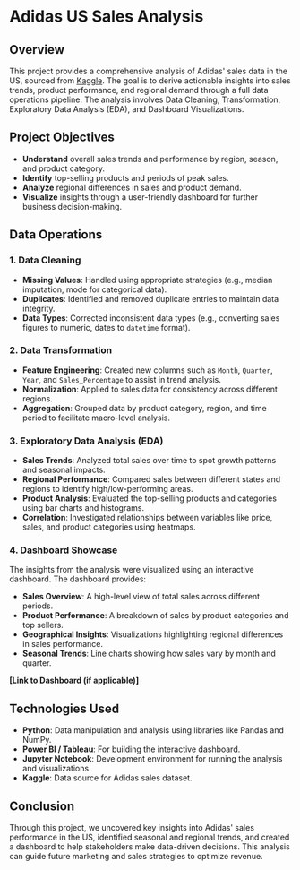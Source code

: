 # Adidas US Sales Analysis

## Overview
This project provides a comprehensive analysis of Adidas' sales data in the US, sourced from [Kaggle](https://www.kaggle.com/). The goal is to derive actionable insights into sales trends, product performance, and regional demand through a full data operations pipeline. The analysis involves Data Cleaning, Transformation, Exploratory Data Analysis (EDA), and Dashboard Visualizations.

## Project Objectives
- **Understand** overall sales trends and performance by region, season, and product category.
- **Identify** top-selling products and periods of peak sales.
- **Analyze** regional differences in sales and product demand.
- **Visualize** insights through a user-friendly dashboard for further business decision-making.

## Data Operations

### 1. Data Cleaning
- **Missing Values**: Handled using appropriate strategies (e.g., median imputation, mode for categorical data).
- **Duplicates**: Identified and removed duplicate entries to maintain data integrity.
- **Data Types**: Corrected inconsistent data types (e.g., converting sales figures to numeric, dates to `datetime` format).

### 2. Data Transformation
- **Feature Engineering**: Created new columns such as `Month`, `Quarter`, `Year`, and `Sales_Percentage` to assist in trend analysis.
- **Normalization**: Applied to sales data for consistency across different regions.
- **Aggregation**: Grouped data by product category, region, and time period to facilitate macro-level analysis.

### 3. Exploratory Data Analysis (EDA)
- **Sales Trends**: Analyzed total sales over time to spot growth patterns and seasonal impacts.
- **Regional Performance**: Compared sales between different states and regions to identify high/low-performing areas.
- **Product Analysis**: Evaluated the top-selling products and categories using bar charts and histograms.
- **Correlation**: Investigated relationships between variables like price, sales, and product categories using heatmaps.

### 4. Dashboard Showcase
The insights from the analysis were visualized using an interactive dashboard. The dashboard provides:
- **Sales Overview**: A high-level view of total sales across different periods.
- **Product Performance**: A breakdown of sales by product categories and top sellers.
- **Geographical Insights**: Visualizations highlighting regional differences in sales performance.
- **Seasonal Trends**: Line charts showing how sales vary by month and quarter.

**[Link to Dashboard (if applicable)]**

## Technologies Used
- **Python**: Data manipulation and analysis using libraries like Pandas and NumPy.
- **Power BI / Tableau**: For building the interactive dashboard.
- **Jupyter Notebook**: Development environment for running the analysis and visualizations.
- **Kaggle**: Data source for Adidas sales dataset.

## Conclusion
Through this project, we uncovered key insights into Adidas' sales performance in the US, identified seasonal and regional trends, and created a dashboard to help stakeholders make data-driven decisions. This analysis can guide future marketing and sales strategies to optimize revenue.


